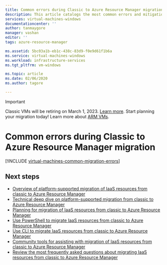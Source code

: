 ```yaml
---
title: Common errors during Classic to Azure Resource Manager migration 
description: This article catalogs the most common errors and mitigations during the migration of IaaS resources from Azure Service Management to the Azure Resource Manager stack.
services: virtual-machines-windows
documentationcenter: ''
author: tanmaygore
manager: vashan
editor: ''
tags: azure-resource-manager

ms.assetid: 5bc03a1b-eb1c-438c-83d9-f0e9d61f1b6a
ms.service: virtual-machines-windows
ms.workload: infrastructure-services
ms.tgt_pltfrm: vm-windows

ms.topic: article
ms.date: 02/06/2020
ms.author: tagore

---
```

> [!IMPORTANT]
> Classic VMs will be retiring on March 1, 2023. [Learn more](http://aka.ms/classicvmretirement). Start planning your migration today! Learn more about [ARM VMs](https://docs.microsoft.com/azure/virtual-machines/).

# Common errors during Classic to Azure Resource Manager migration
[!INCLUDE [virtual-machines-common-migration-errors](../../../includes/virtual-machines-common-classic-resource-manager-migration-common-errors.md)]

## Next steps

* [Overview of platform-supported migration of IaaS resources from classic to Azure Resource Manager](migration-classic-resource-manager-overview.md?toc=%2fazure%2fvirtual-machines%2fwindows%2ftoc.json)
* [Technical deep dive on platform-supported migration from classic to Azure Resource Manager](migration-classic-resource-manager-deep-dive.md?toc=%2fazure%2fvirtual-machines%2fwindows%2ftoc.json)
* [Planning for migration of IaaS resources from classic to Azure Resource Manager](migration-classic-resource-manager-plan.md?toc=%2fazure%2fvirtual-machines%2fwindows%2ftoc.json)
* [Use PowerShell to migrate IaaS resources from classic to Azure Resource Manager](migration-classic-resource-manager-ps.md?toc=%2fazure%2fvirtual-machines%2fwindows%2ftoc.json)
* [Use CLI to migrate IaaS resources from classic to Azure Resource Manager](../linux/migration-classic-resource-manager-cli.md?toc=%2fazure%2fvirtual-machines%2fwindows%2ftoc.json)
* [Community tools for assisting with migration of IaaS resources from classic to Azure Resource Manager](migration-classic-resource-manager-community-tools.md?toc=%2fazure%2fvirtual-machines%2fwindows%2ftoc.json)
* [Review the most frequently asked questions about migrating IaaS resources from classic to Azure Resource Manager](migration-classic-resource-manager-faq.md?toc=%2fazure%2fvirtual-machines%2fwindows%2ftoc.json)

